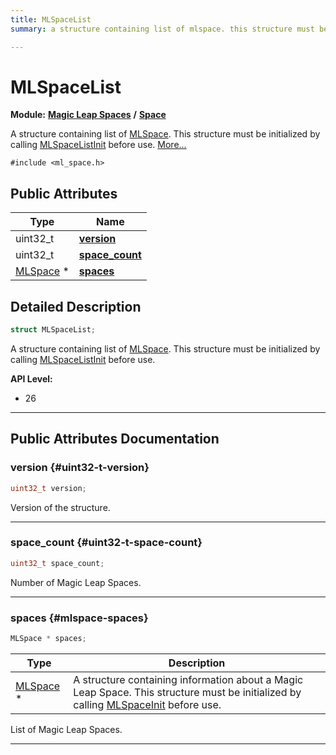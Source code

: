 ```yaml
---
title: MLSpaceList
summary: a structure containing list of mlspace. this structure must be initialized by calling mlspacelistinit before use. 

---
```


# MLSpaceList

**Module:** **[Magic Leap Spaces](/versioned_docs/version-02-Aug-2023/api-ref/api/Modules/group___magic_leap_spaces/group___magic_leap_spaces.md)** **/** **[Space](/versioned_docs/version-02-Aug-2023/api-ref/api/Modules/group___magic_leap_spaces/group___space/group___space.md)**



A structure containing list of [MLSpace](/versioned_docs/version-02-Aug-2023/api-ref/api/Modules/group___magic_leap_spaces/group___space/struct_m_l_space.md). This structure must be initialized by calling [MLSpaceListInit](/versioned_docs/version-02-Aug-2023/api-ref/api/Modules/group___magic_leap_spaces/group___space/group___space.md#void-mlspacelistinit) before use.  [More...](#detailed-description)


`#include <ml_space.h>`

## Public Attributes

| Type           | Name           |
| -------------- | -------------- |
| uint32_t | **[version](/versioned_docs/version-02-Aug-2023/api-ref/api/Modules/group___magic_leap_spaces/group___space/struct_m_l_space_list.md#uint32-t-version)**  |
| uint32_t | **[space_count](/versioned_docs/version-02-Aug-2023/api-ref/api/Modules/group___magic_leap_spaces/group___space/struct_m_l_space_list.md#uint32-t-space-count)**  |
| [MLSpace](/versioned_docs/version-02-Aug-2023/api-ref/api/Modules/group___magic_leap_spaces/group___space/struct_m_l_space.md) * | **[spaces](/versioned_docs/version-02-Aug-2023/api-ref/api/Modules/group___magic_leap_spaces/group___space/struct_m_l_space_list.md#mlspace-spaces)**  |

## Detailed Description

```cpp
struct MLSpaceList;
```

A structure containing list of [MLSpace](/versioned_docs/version-02-Aug-2023/api-ref/api/Modules/group___magic_leap_spaces/group___space/struct_m_l_space.md). This structure must be initialized by calling [MLSpaceListInit](/versioned_docs/version-02-Aug-2023/api-ref/api/Modules/group___magic_leap_spaces/group___space/group___space.md#void-mlspacelistinit) before use. 




**API Level:**
  * 26




-----------
## Public Attributes Documentation

### version {#uint32-t-version}

```cpp
uint32_t version;
```


Version of the structure. 





-----------

### space_count {#uint32-t-space-count}

```cpp
uint32_t space_count;
```


Number of Magic Leap Spaces. 





-----------

### spaces {#mlspace-spaces}

```cpp
MLSpace * spaces;
```



| Type | Description |
|--|--|
| [MLSpace](/versioned_docs/version-02-Aug-2023/api-ref/api/Modules/group___magic_leap_spaces/group___space/struct_m_l_space.md) * | A structure containing information about a Magic Leap Space. This structure must be initialized by calling [MLSpaceInit](/versioned_docs/version-02-Aug-2023/api-ref/api/Modules/group___magic_leap_spaces/group___space/group___space.md#void-mlspaceinit) before use.  |


List of Magic Leap Spaces. 





-----------


